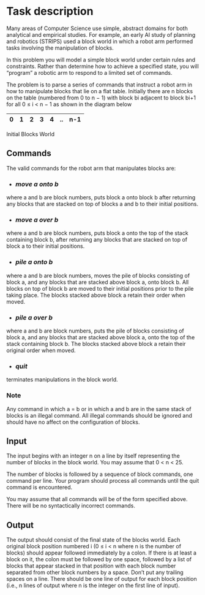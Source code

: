 # Task description

Many areas of Computer Science use simple, abstract domains for both analytical and empirical studies. For example, an early AI study of planning and robotics (STRIPS) used a block world in which a robot arm performed tasks involving the manipulation of blocks.

In this problem you will model a simple block world under certain rules and constraints. Rather than determine how to achieve a specified state, you will “program” a robotic arm to respond to a limited set of commands.

The problem is to parse a series of commands that instruct a robot arm in how to manipulate blocks that lie on a flat table. Initially there are n blocks on the table (numbered from 0 to n − 1) with block bi adjacent to block bi+1 for all 0 ≤ i < n − 1 as shown in the diagram below

| 0 | 1 | 2 | 3 | 4 | .. | n-1 |
| - | - | - | - | - | -- | --- |

Initial Blocks World

## **Commands**

The valid commands for the robot arm that manipulates blocks are:

* ### _**move a onto b**_

where a and b are block numbers, puts block a onto block b after returning any blocks that are stacked on top of blocks a and b to their initial positions.

* ### _**move a over b**_

where a and b are block numbers, puts block a onto the top of the stack containing block b, after returning any blocks that are stacked on top of block a to their initial positions.

* ### _**pile a onto b**_

where a and b are block numbers, moves the pile of blocks consisting of block a, and any blocks that are stacked above block a, onto block b. All blocks on top of block b are moved to their initial positions prior to the pile taking place. The blocks stacked above block a retain their order when moved.

* ### _**pile a over b**_

where a and b are block numbers, puts the pile of blocks consisting of block a, and any blocks that are stacked above block a, onto the top of the stack containing block b. The blocks stacked above block a retain their original order when moved.

* ### _**quit**_

terminates manipulations in the block world.

### **Note**

Any command in which a = b or in which a and b are in the same stack of blocks is an illegal command. All illegal commands should be ignored and should have no affect on the configuration of blocks.

## **Input**

The input begins with an integer n on a line by itself representing the number of blocks in the block world. You may assume that 0 < n < 25.

The number of blocks is followed by a sequence of block commands, one command per line. Your program should process all commands until the quit command is encountered.

You may assume that all commands will be of the form specified above. There will be no syntactically incorrect commands.

## **Output**

The output should consist of the final state of the blocks world. Each original block position numbered i (0 ≤ i < n where n is the number of blocks) should appear followed immediately by a colon. If there is at least a block on it, the colon must be followed by one space, followed by a list of blocks that appear stacked in that position with each block number separated from other block numbers by a space. Don’t put any trailing spaces on a line.
There should be one line of output for each block position (i.e., n lines of output where n is the integer on the first line of input).


